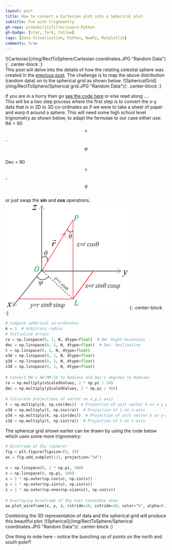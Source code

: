 ```yaml
---
layout: post
title: How to convert a Cartesian plot into a Spherical plot
subtitle: Fun with trignometry 
gh-repo: probabilityfilter/Learn-Python
gh-badge: [star, fork, follow]
tags: [Data Visualization, Python, NumPy, Matplotlib]
comments: true
---
```


![Cartesian](/img/RectToSphere/Cartesian coordinates.JPG "Random Data"){: .center-block :}  
This post will delve into the details of how the rotating celestial sphere was created in the [previous post](https://probabilityfilter.github.io/2018-01-15-Cartesian-to-Spherical-Kepler-Data/). The challenge is to map the above distribution (random data) on to the spherical grid as shown below.
![SphericalGrid](/img/RectToSphere/Spherical grid.JPG "Random Data"){: .center-block :}  

If you are in a hurry then go [see the code here](https://github.com/probabilityfilter/Learn-Python/blob/master/RectToSphere/RectToSphere.py) or else read along ....  
This will be a two step process where the first step is to convert the x-y data that is in 2D to 3D co-ordinates as if we were to take a sheet of paper and warp it around a sphere. This will need some high school level trignometry as shown below, to adapt the formulae to our case either use:  
RA = 90$$^o$$ - $$\varphi$$  
Dec = 90$$^o$$ - $$\theta$$  
or just swap the **sin** and **cos** operations.  
![Trignometry](/img/RectToSphere/Trignometry.png "Trignometry"){: .center-block :}  
```python
# Compute spherical co-ordinates
k = 1  # Arbitrary radius
# Initialize arrays
ra = np.linspace(0, 1, N, dtype=float)  # RA: Right Ascension
dec = np.linspace(0, 1, N, dtype=float)  # Dec: Declination
t = np.linspace(0, 1, N, dtype=float)
x3d = np.linspace(0, 1, N, dtype=float)
y3d = np.linspace(0, 1, N, dtype=float)
z3d = np.linspace(0, 1, N, dtype=float)

# Convert RA's HH:MM:SS to Radians and Dec's degrees to Radians
ra = np.multiply(xScaledValues, 2 * np.pi / 24)
dec = np.multiply(yScaledValues, 2 * np.pi / 360)

# Calculate projections of vector on x,y,z axis
t = np.multiply(k, np.cos(dec))  # Projection of unit vector k on x-y plane
x3d = np.multiply(t, np.cos(ra))  # Projection of t on x-axis
y3d = np.multiply(k, np.sin(dec))  # Projection of unit vector k on y-axis
z3d = np.multiply(t, np.sin(ra))  # Projection of t on z-axis
```

The spherical grid shown earlier can be drawn by using the code below which uses some more trignometry:
```python
# Wireframe of Sky (sphere)
fig = plt.figure(figsize=(5, 5))
ax = fig.add_subplot(111, projection="3d")

u = np.linspace(0, 2 * np.pi, 100)
v = np.linspace(0, np.pi, 100)
x = 1 * np.outer(np.cos(u), np.sin(v))
y = 1 * np.outer(np.sin(u), np.sin(v))
z = 1 * np.outer(np.ones(np.size(u)), np.cos(v))

# Overlaying Wireframe of Sky over Candidate data
ax.plot_wireframe(x, y, z, rstride=10, cstride=10, color="b", alpha=0.1)
```
  
Combining the 3D representation of data and the spherical grid will produce this beautiful plot:
![Spherical](/img/RectToSphere/Spherical coordinates.JPG "Random Data"){: .center-block :}   

One thing to note here - notice the bunching up of points on the north and south pole?!

